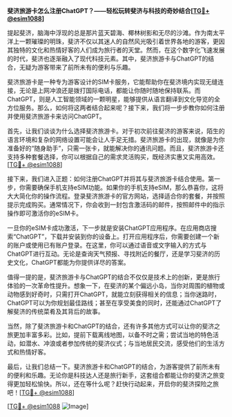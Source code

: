 **斐济旅游卡怎么注册ChatGPT？——轻松玩转斐济与科技的奇妙结合[[TG💪+ @esim1088](https://t.me/s/esim1088)]**

提起斐济，脑海中浮现的总是那片蓝天碧海、椰林树影和无尽的沙滩。作为南太平洋上一颗璀璨的明珠，斐济不仅以其迷人的自然风光吸引着世界各地的游客，更因其独特的文化和热情好客的人们成为旅行者的天堂。然而，在这个数字化飞速发展的时代，斐济也逐渐融入了现代科技元素。其中，斐济旅游卡与ChatGPT的结合，无疑为游客带来了前所未有的便利与乐趣。

斐济旅游卡是一种专为游客设计的SIM卡服务，它能帮助你在斐济境内实现无缝连接，无论是上网冲浪还是拨打国际电话，都能让你随时随地保持联系。而ChatGPT，则是人工智能领域的一颗明星，能够提供从语言翻译到文化导览的全方位服务。那么，如何将这两者结合起来呢？接下来，我们将一步步教你如何注册并使用斐济旅游卡来访问ChatGPT。

首先，让我们谈谈为什么选择斐济旅游卡。对于初次前往斐济的游客来说，陌生的语言环境和复杂的网络设置可能会让人手足无措。斐济旅游卡的出现，就像是为你准备好的“随身助手”，只需一张卡，就能解决你的通讯问题。而且，斐济旅游卡还支持多种套餐选择，你可以根据自己的需求灵活购买，既经济实惠又实用高效。[[TG💪+ @esim1088](https://t.me/s/esim1088)]

接下来，我们进入正题：如何注册ChatGPT并将其与斐济旅游卡结合使用。第一步，你需要确保手机支持eSIM功能。如果你的手机支持eSIM，那么恭喜你，这将大大简化你的操作流程。登录斐济旅游卡的官方网站，选择适合你的套餐，并按照提示完成购买。通常情况下，你会收到一封包含激活码的邮件，按照邮件中的指示操作即可激活你的eSIM卡。

一旦你的eSIM卡成功激活，下一步就是安装ChatGPT应用程序。在应用商店搜索“ChatGPT”，下载并安装到你的设备上。打开应用程序后，你需要创建一个新的账户或使用已有账户登录。在这里，你可以通过语音或文字输入的方式与ChatGPT进行互动。无论是查询天气预报、寻找附近的餐厅，还是学习斐济的历史文化，ChatGPT都能为你提供详尽的答案。

值得一提的是，斐济旅游卡与ChatGPT的结合不仅仅是技术上的创新，更是旅行体验的一次革命性提升。想象一下，在斐济的某个偏远小岛，当你对周围的植物或动物感到好奇时，只需打开ChatGPT，就能立刻获得相关的信息；当你迷路时，ChatGPT可以为你规划最佳路线；甚至在享受美食的同时，还能通过ChatGPT了解斐济的传统菜肴及其背后的故事。

当然，除了斐济旅游卡和ChatGPT的结合，还有许多其他方式可以让你的斐济之旅更加丰富多彩。比如，提前下载离线地图，以备不时之需；尝试当地的特色活动，如潜水、冲浪或者参加传统的斐济仪式；与当地居民交流，感受他们的生活方式和热情好客。

最后，让我们总结一下。斐济旅游卡和ChatGPT的结合，为游客提供了前所未有的便利和乐趣。无论你是科技达人还是旅行新手，这套组合都能让你的斐济之旅变得更加轻松愉快。所以，还在等什么呢？赶快行动起来，开启你的斐济探险之旅吧！[[TG💪+ @esim1088](https://t.me/s/esim1088)]

[[TG💪+ @esim1088](https://t.me/s/esim1088) ![Image](https://i.postimg.cc/4NQfJmqS/Snipaste-2025-05-13-00-14-12.png)]